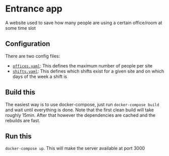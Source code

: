 # Entrance app

A website used to save how many people are using a certain office/room at some time slot

## Configuration

There are two config files:

-   [`offices.yaml`](./offices.yaml): This defines the maximum number of people per site
-   [`shifts.yaml`](./shifts.yaml): This defines which shifts exist for a given site and on which days of the week a shift is

## Build this

The easiest way is to use docker-compose, just run `docker-compose build` and wait until everything is done. Note that the first clean build will take roughly 15min. After that however the dependencies are cached and the rebuilds are fast.

## Run this

`docker-compose up`. This will make the server available at port 3000
